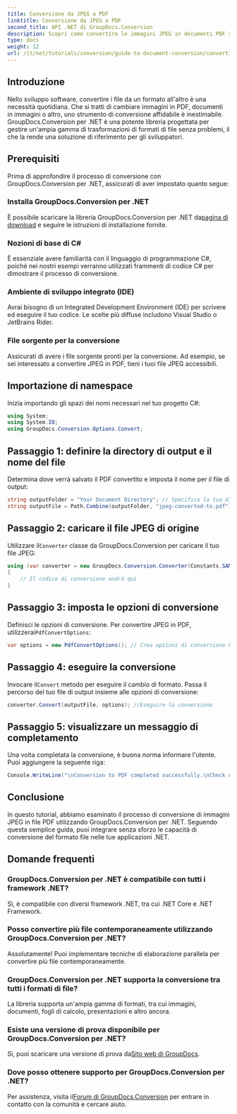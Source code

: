 ```yaml
---
title: Conversione da JPEG a PDF
linktitle: Conversione da JPEG a PDF
second_title: API .NET di GroupDocs.Conversion
description: Scopri come convertire le immagini JPEG in documenti PDF senza sforzo con GroupDocs.Conversion per .NET. Questa guida completa ti guida attraverso i prerequisiti, frammenti di codice essenziali.
type: docs
weight: 12
url: /it/net/tutorials/conversion/guide-to-document-conversion/converting-jpeg-to-pdf/
---
```

## Introduzione

Nello sviluppo software, convertire i file da un formato all'altro è una necessità quotidiana. Che si tratti di cambiare immagini in PDF, documenti in immagini o altro, uno strumento di conversione affidabile è inestimabile. GroupDocs.Conversion per .NET è una potente libreria progettata per gestire un'ampia gamma di trasformazioni di formati di file senza problemi, il che la rende una soluzione di riferimento per gli sviluppatori.

## Prerequisiti
Prima di approfondire il processo di conversione con GroupDocs.Conversion per .NET, assicurati di aver impostato quanto segue:

### Installa GroupDocs.Conversion per .NET
 È possibile scaricare la libreria GroupDocs.Conversion per .NET da[pagina di download](https://releases.groupdocs.com/conversion/net/) e seguire le istruzioni di installazione fornite.

### Nozioni di base di C#
È essenziale avere familiarità con il linguaggio di programmazione C#, poiché nei nostri esempi verranno utilizzati frammenti di codice C# per dimostrare il processo di conversione.

### Ambiente di sviluppo integrato (IDE)
Avrai bisogno di un Integrated Development Environment (IDE) per scrivere ed eseguire il tuo codice. Le scelte più diffuse includono Visual Studio o JetBrains Rider.

### File sorgente per la conversione
Assicurati di avere i file sorgente pronti per la conversione. Ad esempio, se sei interessato a convertire JPEG in PDF, tieni i tuoi file JPEG accessibili.

## Importazione di namespace
Inizia importando gli spazi dei nomi necessari nel tuo progetto C#:

```csharp
using System;
using System.IO;
using GroupDocs.Conversion.Options.Convert;
```

## Passaggio 1: definire la directory di output e il nome del file
Determina dove verrà salvato il PDF convertito e imposta il nome per il file di output:

```csharp
string outputFolder = "Your Document Directory"; // Specifica la tua directory
string outputFile = Path.Combine(outputFolder, "jpeg-converted-to.pdf"); // Imposta il nome del file di output
```

## Passaggio 2: caricare il file JPEG di origine
 Utilizzare il`Converter` classe da GroupDocs.Conversion per caricare il tuo file JPEG:

```csharp
using (var converter = new GroupDocs.Conversion.Converter(Constants.SAMPLE_JPEG))
{
    // Il codice di conversione andrà qui
}
```

## Passaggio 3: imposta le opzioni di conversione
 Definisci le opzioni di conversione. Per convertire JPEG in PDF, utilizzerai`PdfConvertOptions`:

```csharp
var options = new PdfConvertOptions(); // Crea opzioni di conversione PDF
```

## Passaggio 4: eseguire la conversione
 Invocare il`Convert` metodo per eseguire il cambio di formato. Passa il percorso del tuo file di output insieme alle opzioni di conversione:

```csharp
converter.Convert(outputFile, options); //Eseguire la conversione
```

## Passaggio 5: visualizzare un messaggio di completamento
Una volta completata la conversione, è buona norma informare l'utente. Puoi aggiungere la seguente riga:

```csharp
Console.WriteLine("\nConversion to PDF completed successfully.\nCheck output in {0}", outputFolder);
```

## Conclusione
In questo tutorial, abbiamo esaminato il processo di conversione di immagini JPEG in file PDF utilizzando GroupDocs.Conversion per .NET. Seguendo questa semplice guida, puoi integrare senza sforzo le capacità di conversione del formato file nelle tue applicazioni .NET.

## Domande frequenti

### GroupDocs.Conversion per .NET è compatibile con tutti i framework .NET?
Sì, è compatibile con diversi framework .NET, tra cui .NET Core e .NET Framework.

### Posso convertire più file contemporaneamente utilizzando GroupDocs.Conversion per .NET?
Assolutamente! Puoi implementare tecniche di elaborazione parallela per convertire più file contemporaneamente.

### GroupDocs.Conversion per .NET supporta la conversione tra tutti i formati di file?
La libreria supporta un'ampia gamma di formati, tra cui immagini, documenti, fogli di calcolo, presentazioni e altro ancora.

### Esiste una versione di prova disponibile per GroupDocs.Conversion per .NET?
 Sì, puoi scaricare una versione di prova da[Sito web di GroupDocs](https://releases.groupdocs.com/).

### Dove posso ottenere supporto per GroupDocs.Conversion per .NET?
Per assistenza, visita il[Forum di GroupDocs.Conversion](https://forum.groupdocs.com/c/conversion/11) per entrare in contatto con la comunità e cercare aiuto.